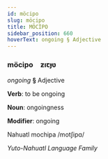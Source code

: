 ```yaml
---
id: möcipo
slug: möcipo
title: MÖCİPO
sidebar_position: 660
hoverText: ongoing § Adjective
---
```


### möcipo&emsp;<span kind="abugida">ƶıꞇɟʋ</span>

*ongoing* **§** Adjective

**Verb**: to be ongoing

**Noun**: ongoingness

**Modifier**: ongoing

Nahuatl mochipa /motʃipɑ/

*Yuto-Nahuatl Language Family*